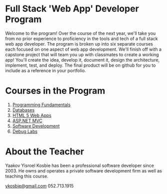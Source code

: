 **Full Stack 'Web App' Developer Program**
==========================================
Welcome to the program!  Over the course of the next year, we'll take you from no prior experience to proficiency in the tools and tech of a full stack web app developer.  The program is broken up into six separate courses each focused on one aspect of web app development.  We'll finish off with a capstone project that will team you up with classmates to create a working app!  You'll create the idea, develop it, document it, design the architecture, implement, test, and deploy.  The final product will be on github for you to include as a reference in your portfolio.

**Courses in the Program**
==========================
1. [Programming Fundamentals](programming-fundamentals)
2. [Databases](databases)
3. [HTML 5 Web Apps](html-5-web-apps)
4. [ASP.NET MVC](web-servers-mvc)
5. [Software Development](software-development)
6. [Debug Labs](debug-labs)

**About the Teacher**
=====================
Yaakov Yisroel Kosbie has been a professional software developer since 2003.  He owns and operates a private software development firm as well as teaching this course.

ykosbie@gmail.com
052.713.1915